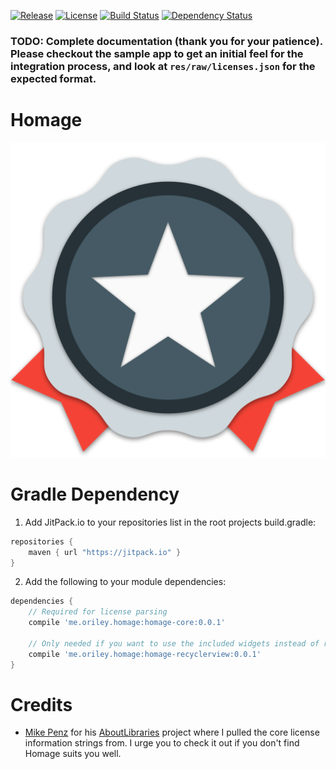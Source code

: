[![Release](https://jitpack.io/v/com.github.oriley-me/homage.svg)](https://jitpack.io/#com.github.oriley-me/homage) [![License](https://img.shields.io/badge/license-Apache%202.0-blue.svg)](http://www.apache.org/licenses/LICENSE-2.0) [![Build Status](https://travis-ci.org/oriley-me/homage.svg?branch=master)](https://travis-ci.org/oriley-me/homage) [![Dependency Status](https://www.versioneye.com/user/projects/570cea97fcd19a00518553df/badge.svg?style=flat)](https://www.versioneye.com/user/projects/570cea97fcd19a00518553df)

### TODO: Complete documentation (thank you for your patience). Please checkout the sample app to get an initial feel for the integration process, and look at `res/raw/licenses.json` for the expected format.

# Homage
![Logo](artwork/icon.png)

# Gradle Dependency

1. Add JitPack.io to your repositories list in the root projects build.gradle:

```gradle
repositories {
    maven { url "https://jitpack.io" }
}
```

2. Add the following to your module dependencies:

```gradle
dependencies {
    // Required for license parsing
    compile 'me.oriley.homage:homage-core:0.0.1'

    // Only needed if you want to use the included widgets instead of rolling your own
    compile 'me.oriley.homage:homage-recyclerview:0.0.1'
}
```

# Credits

* [Mike Penz](https://github.com/mikepenz) for his [AboutLibraries](https://github.com/mikepenz/AboutLibraries) project where I pulled the core license
information strings from. I urge you to check it out if you don't find Homage suits you well.